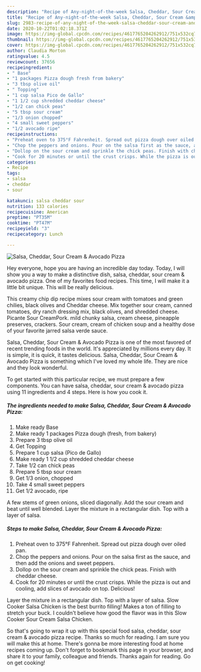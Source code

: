 ```yaml
---
description: "Recipe of Any-night-of-the-week Salsa, Cheddar, Sour Cream &amp;amp; Avocado Pizza"
title: "Recipe of Any-night-of-the-week Salsa, Cheddar, Sour Cream &amp;amp; Avocado Pizza"
slug: 2983-recipe-of-any-night-of-the-week-salsa-cheddar-sour-cream-and-amp-avocado-pizza
date: 2020-10-22T01:02:18.371Z
image: https://img-global.cpcdn.com/recipes/4617765204262912/751x532cq70/salsa-cheddar-sour-cream-avocado-pizza-recipe-main-photo.jpg
thumbnail: https://img-global.cpcdn.com/recipes/4617765204262912/751x532cq70/salsa-cheddar-sour-cream-avocado-pizza-recipe-main-photo.jpg
cover: https://img-global.cpcdn.com/recipes/4617765204262912/751x532cq70/salsa-cheddar-sour-cream-avocado-pizza-recipe-main-photo.jpg
author: Claudia Morton
ratingvalue: 4.5
reviewcount: 37656
recipeingredient:
- " Base"
- "1 packages Pizza dough fresh from bakery"
- "3 tbsp olive oil"
- " Topping"
- "1 cup salsa Pico de Gallo"
- "1 1/2 cup shredded cheddar cheese"
- "1/2 can chick peas"
- "5 tbsp sour cream"
- "1/3 onion chopped"
- "4 small sweet peppers"
- "1/2 avocado ripe"
recipeinstructions:
- "Preheat oven to 375°F Fahrenheit. Spread out pizza dough over oiled pan."
- "Chop the peppers and onions. Pour on the salsa first as the sauce, and then add the onions and sweet peppers."
- "Dollop on the sour cream and sprinkle the chick peas. Finish with cheddar cheese."
- "Cook for 20 minutes or until the crust crisps. While the pizza is out and cooling, add slices of avocado on top. Delicious!"
categories:
- Recipe
tags:
- salsa
- cheddar
- sour

katakunci: salsa cheddar sour 
nutrition: 133 calories
recipecuisine: American
preptime: "PT35M"
cooktime: "PT47M"
recipeyield: "3"
recipecategory: Lunch

---
```



![Salsa, Cheddar, Sour Cream &amp; Avocado Pizza](https://img-global.cpcdn.com/recipes/4617765204262912/751x532cq70/salsa-cheddar-sour-cream-avocado-pizza-recipe-main-photo.jpg)

Hey everyone, hope you are having an incredible day today. Today, I will show you a way to make a distinctive dish, salsa, cheddar, sour cream &amp; avocado pizza. One of my favorites food recipes. This time, I will make it a little bit unique. This will be really delicious.

This creamy chip dip recipe mixes sour cream with tomatoes and green chilies, black olives and Cheddar cheese. Mix together sour cream, canned tomatoes, dry ranch dressing mix, black olives, and shredded cheese. Picante Sour CreamPork. mild chunky salsa, cream cheese, pineapple preserves, crackers. Sour cream, cream of chicken soup and a healthy dose of your favorite jarred salsa verde sauce.

Salsa, Cheddar, Sour Cream &amp; Avocado Pizza is one of the most favored of recent trending foods in the world. It's appreciated by millions every day. It is simple, it is quick, it tastes delicious. Salsa, Cheddar, Sour Cream &amp; Avocado Pizza is something which I've loved my whole life. They are nice and they look wonderful.


To get started with this particular recipe, we must prepare a few components. You can have salsa, cheddar, sour cream &amp; avocado pizza using 11 ingredients and 4 steps. Here is how you cook it.

<!--inarticleads1-->

##### The ingredients needed to make Salsa, Cheddar, Sour Cream &amp; Avocado Pizza:

1. Make ready  Base
1. Make ready 1 packages Pizza dough (fresh, from bakery)
1. Prepare 3 tbsp olive oil
1. Get  Topping
1. Prepare 1 cup salsa (Pico de Gallo)
1. Make ready 1 1/2 cup shredded cheddar cheese
1. Take 1/2 can chick peas
1. Prepare 5 tbsp sour cream
1. Get 1/3 onion, chopped
1. Take 4 small sweet peppers
1. Get 1/2 avocado, ripe


A few stems of green onions, sliced diagonally. Add the sour cream and beat until well blended. Layer the mixture in a rectangular dish. Top with a layer of salsa. 

<!--inarticleads2-->

##### Steps to make Salsa, Cheddar, Sour Cream &amp; Avocado Pizza:

1. Preheat oven to 375°F Fahrenheit. Spread out pizza dough over oiled pan.
1. Chop the peppers and onions. Pour on the salsa first as the sauce, and then add the onions and sweet peppers.
1. Dollop on the sour cream and sprinkle the chick peas. Finish with cheddar cheese.
1. Cook for 20 minutes or until the crust crisps. While the pizza is out and cooling, add slices of avocado on top. Delicious!


Layer the mixture in a rectangular dish. Top with a layer of salsa. Slow Cooker Salsa Chicken is the best burrito filling! Makes a ton of filling to stretch your buck. I couldn&#39;t believe how good the flavor was in this Slow Cooker Sour Cream Salsa Chicken. 

So that's going to wrap it up with this special food salsa, cheddar, sour cream &amp; avocado pizza recipe. Thanks so much for reading. I am sure you will make this at home. There's gonna be more interesting food at home recipes coming up. Don't forget to bookmark this page in your browser, and share it to your family, colleague and friends. Thanks again for reading. Go on get cooking!
